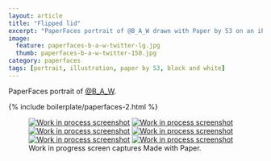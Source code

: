 ```yaml
---
layout: article
title: "Flipped lid"
excerpt: "PaperFaces portrait of @B_A_W drawn with Paper by 53 on an iPad."
image: 
  feature: paperfaces-b-a-w-twitter-lg.jpg
  thumb: paperfaces-b-a-w-twitter-150.jpg
category: paperfaces
tags: [portrait, illustration, paper by 53, black and white]
---
```


PaperFaces portrait of [@B_A_W](http://twitter.com/B_A_W).

{% include boilerplate/paperfaces-2.html %}

<figure class="third">
	<a href="{{ site.url }}/images/paperfaces-b-a-w-process-1-lg.jpg"><img src="{{ site.url }}/images/paperfaces-b-a-w-process-1-600.jpg" alt="Work in process screenshot"></a>
	<a href="{{ site.url }}/images/paperfaces-b-a-w-process-2-lg.jpg"><img src="{{ site.url }}/images/paperfaces-b-a-w-process-2-600.jpg" alt="Work in process screenshot"></a>
	<a href="{{ site.url }}/images/paperfaces-b-a-w-process-3-lg.jpg"><img src="{{ site.url }}/images/paperfaces-b-a-w-process-3-600.jpg" alt="Work in process screenshot"></a>
	<a href="{{ site.url }}/images/paperfaces-b-a-w-process-4-lg.jpg"><img src="{{ site.url }}/images/paperfaces-b-a-w-process-4-600.jpg" alt="Work in process screenshot"></a>
	<a href="{{ site.url }}/images/paperfaces-b-a-w-process-5-lg.jpg"><img src="{{ site.url }}/images/paperfaces-b-a-w-process-5-600.jpg" alt="Work in process screenshot"></a>
	<a href="{{ site.url }}/images/paperfaces-b-a-w-process-6-lg.jpg"><img src="{{ site.url }}/images/paperfaces-b-a-w-process-6-600.jpg" alt="Work in process screenshot"></a>
	<figcaption>Work in progress screen captures Made with Paper.</figcaption>
</figure>